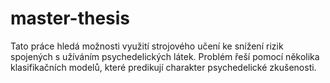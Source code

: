 # master-thesis
Tato práce hledá možnosti využití strojového učení ke snížení rizik spojených s užíváním psychedelických látek. Problém řeší pomocí několika klasifikačních modelů, které predikují charakter psychedelické zkušenosti.
